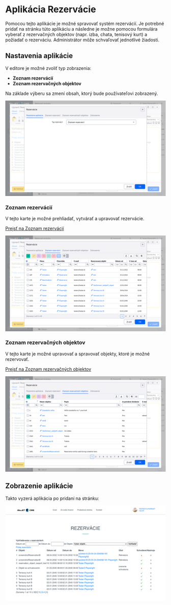 # Aplikácia Rezervácie

Pomocou tejto aplikácie je možné spravovať systém rezervácií. Je potrebné pridať na stránku túto aplikáciu a následne je možne pomocou formulára vyberať z rezervačných objektov (napr. izba, chata, tenisový kurt) a požiadať o rezerváciu. Administrátor môže schvaľovať jednotlivé žiadosti.

## Nastavenia aplikácie

V editore je možné zvoliť typ zobrazenia:

- **Zoznam rezervácií**
- **Zoznam rezervačných objektov**

Na základe výberu sa zmení obsah, ktorý bude používateľovi zobrazený.

![Výber typu zobrazenia](editor.png)

### Zoznam rezervácií

V tejto karte je možné prehliadať, vytvárať a upravovať rezervácie.

[Prejsť na Zoznam rezervácií](../reservations/README.md)

![Zoznam rezervácií](reservation-list.png)

### Zoznam rezervačných objektov

V tejto karte je možné upravovať a spravovať objekty, ktoré je možné rezervovať.

[Prejsť na Zoznam rezervačných objektov](../reservation-objects/README.md)

![Zoznam rezervačných objektov](reservation-object-list.png)

## Zobrazenie aplikácie

Takto vyzerá aplikácia po pridaní na stránku:

![Zobrazenie aplikácie](reservation-app.png)